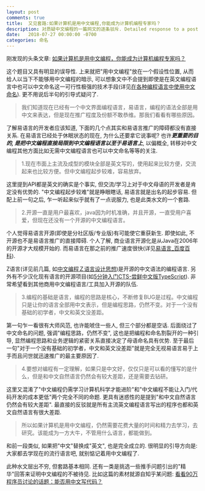 ```yaml
---
layout: post
comments: true
title:  又见套路:如果计算机是用中文编程,你能成为计算机编程专家吗？
description: 对质疑中文编程的一篇网文的逐条驳斥. Detailed response to a post that's questioning programming in Chinese.
date:   2018-07-27 00:00:00 -0700
categories: 命名
---
```


刚发现的头条文章: [如果计算机是用中文编程，你能成为计算机编程专家吗？](https://www.toutiao.com/a6582150569895395843/)


这个题目又具有明显的误导性. 上来就把"用中文编程"放在一个假设性位置, 从而给人以当下不能够用中文编程的暗示, 可以想象文中不会提到即使是在英文编程语言中也可以中文命名这一可行性极强的技术手段(详见[在各种编程语言中使用中文命名](https://zhuanlan.zhihu.com/p/30886931)). 更不用说后半句的引导式疑问了.

> 我们知道现在已经有一个中文界面编程语言，易语言，编程的语法全部是用中文来表达，但是现在推广程度及份额不敢恭维。那我们看看有哪些原因。

了解易语言的开发者应该知道, 下面的几个点其实和易语言推广的障碍都没有直接关系. 在易语言已经处于休眠状态的现在, 为什么还要拿它说事呢? 也许***更重要的目的, 是把中文编程直接局限到中文编程语言以至于易语言上***, 以偏概全, 转移对中文编程其他方面比如无需中文编程语言也可以中文命名等等的关注.

> 1.现在市面上主流及成型的模块全部是英文写的，使用起来比较方便，交流起来也比较方便。但中文编程起步较难，容易放弃。

这里提到API都是英文的确实是个事实, 但交流/学习上对于中文母语的开发者是肯定没有优势的. "中文编程起步较难"就是睁眼瞎话, 易语言就是出名的起步容易. 但配上前一句之后, 乍一听起来似乎就有了一点说服力, 也是此类水文的一个套路.

> 2.开源一直是用户最喜欢，java因为时机准确，并且开源，一直受用户喜爱，但现在还没有一个开源的中文编程语言。

个人觉得易语言开源(即使是分社区版/专业版)有可能使它重获新生. 即使如此, 不开源也不是易语言推广的直接障碍. 个人了解, 商业语言开源化是从Java在2006年的开源才大规模开始的. 而易语言在那之前的推广速度很快(详见[易语言_百度百科](https://baike.baidu.com/item/%E6%98%93%E8%AF%AD%E8%A8%80)).

Z语言(详见前几篇, 如[中文编程Ｚ语言设计思想](https://zhuanlan.zhihu.com/p/40356993))是开源的中文语法的编程语言. 另外有不少汉化现有语言的开源项目(如[5分钟入门CTS-尝鲜中文版TypeScript](https://zhuanlan.zhihu.com/p/36559989)). 非常希望看到其他商用中文编程语言/工具加入开源的队伍.

> 3.编程的基础是语言，编程的思路是核心，不断修复BUG是过程。中文编程只是让你的语言全部用中文表示，但是编程思路，仍然不变。对于一个没有基础的初学者，中文和英文没差距。

第一句乍一看很有大师风范, 也许能唬住一些人, 但三个部分都是空话. 后面绕过了中文命名的问题, 强调"编程思路，仍然不变", 这也是把编程和命名割裂开的一种引导, 显然编程思路和业务逻辑的紧密关系直接决定了母语命名具有优势. 至于最后一句"对于一个没有基础的初学者，中文和英文没差距"就是完全无视易语言易于上手而且问世就迅速推广的最主要原因了.

> 4.要想对编程有一定理解，如果只是中文好，仅仅只是可以看的懂写的是什么，但是和中文自然语言仍然会有较大差距，还是需要去钻研。

这里又混淆了"中文编程仍需学习计算机科学才能进阶"和"中文编程不能让入门/代码开发的成本更低"两个完全不同的命题. 更具有迷惑性的是提到"和中文自然语言仍然会有较大差距". 最直接的反驳就是所有主流英文编程语言写出的程序也都和英文自然语言有很大差距.

> 所以如果计算机是用中文编程，仍然需要花费大量的时间和精力去学习，去研究。该能成为一方大牛，不管用什么语言，都能做到。

和前一段类似, 如果把"中文"替换成"英文", 也是完全成立的. 很明显的引导方向是: 大家都去学现在的流行语言吧, 就别惦记着用中文编程了.

此种水文层出不穷, 但套路基本相同. 还有一类是挑选一些推手问题引出的"精华"回答来证明中文编程的不被待见. 比如这篇的素材就源自知乎某问题: [看看90万程序员讨论的话题：能否用中文写代码？](https://read01.com/GPEEymK.html#.W3NO534nYqI)